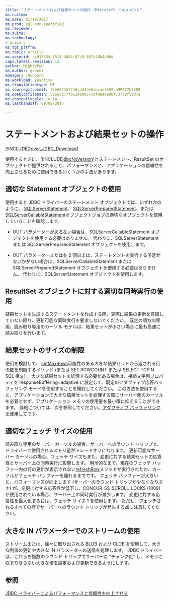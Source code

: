 ```yaml
---
title: "ステートメントおよび結果セットの操作 |Microsoft ドキュメント"
ms.custom: 
ms.date: 01/19/2017
ms.prod: sql-non-specified
ms.reviewer: 
ms.suite: 
ms.technology:
- drivers
ms.tgt_pltfrm: 
ms.topic: article
ms.assetid: cc917534-f5f8-4844-87c8-597c48b4e06d
caps.latest.revision: 13
author: MightyPen
ms.author: genemi
manager: jhubbard
ms.workload: Inactive
ms.translationtype: MT
ms.sourcegitcommit: f7e6274d77a9cdd4de6cbcaef559ca99f77b3608
ms.openlocfilehash: 525a3177f662898957cdfdee8e8bf737c8f59d7e
ms.contentlocale: ja-jp
ms.lasthandoff: 09/09/2017

---
```

# <a name="working-with-statements-and-result-sets"></a>ステートメントおよび結果セットの操作
[!INCLUDE[Driver_JDBC_Download](../../includes/driver_jdbc_download.md)]

  使用するときに、[!INCLUDE[jdbcNoVersion](../../includes/jdbcnoversion_md.md)]とステートメント、ResultSet のオブジェクトが提供されること、パフォーマンスと、アプリケーションの信頼性を向上させるために使用できるいくつかの手法があります。  
  
## <a name="use-the-appropriate-statement-object"></a>適切な Statement オブジェクトの使用  
 使用すると JDBC ドライバーのステートメント オブジェクトでは、いずれかのように、 [SQLServerStatement](../../connect/jdbc/reference/sqlserverstatement-class.md)、 [SQLServerPreparedStatement](../../connect/jdbc/reference/sqlserverpreparedstatement-class.md)、または[SQLServerCallableStatement](../../connect/jdbc/reference/sqlservercallablestatement-class.md)オブジェクトジョブの適切なオブジェクトを使用していることを確認します。  
  
-   OUT パラメーターがあるない場合は、SQLServerCallableStatement オブジェクトを使用する必要はありません。 代わりに、SQLServerStatement または SQLServerPreparedStatement オブジェクトを使用します。  
  
-   OUT パラメーターまたはを 2 回以上は、ステートメントを実行する予定がないかがない場合は、SQLServerCallableStatement または SQLServerPreparedStatement オブジェクトを使用する必要はありません。 代わりに、SQLServerStatement オブジェクトを使用します。  
  
## <a name="use-the-appropriate-concurrency-for-resultset-objects"></a>ResultSet オブジェクトに対する適切な同時実行の使用  
 結果セットを生成するステートメントを作成する際、実際に結果の更新を意図していない限り、更新可能な同時実行を要求しないでください。 既定の順方向専用、読み取り専用のカーソル モデルは、結果セットが小さい場合に最も高速に読み取りを行います。  
  
## <a name="limit-the-size-of-your-result-sets"></a>結果セットのサイズの制限  
 使用を検討して、 [setMaxRows](../../connect/jdbc/reference/setmaxrows-method-sqlserverstatement.md)可能性のある大きな結果セットから返される行の数を制限するメソッド (または SET ROWCOUNT または SELECT TOP N SQL 構文)。 大きな結果セットを処理する必要がある場合は、接続文字列プロパティを responseBuffering=adaptive に設定して、既定のアダプティブ応答バッファリング モードを使用することを検討してください。 この方法を使用すると、アプリケーションで大きな結果セットを処理する際にサーバー側のカーソルを必要とせず、アプリケーション メモリの使用量を最小限に抑えることができます。 詳細については、次を参照してください。[アダプティブ バッファリングを使用して](../../connect/jdbc/using-adaptive-buffering.md)です。  
  
## <a name="use-the-appropriate-fetch-size"></a>適切なフェッチ サイズの使用  
 読み取り専用のサーバー カーソルの場合、サーバーへのラウンド トリップと、ドライバーで使用されるメモリ量がトレードオフになります。 更新可能なサーバー カーソルの場合、フェッチ サイズもまた、変更に対する結果セットの応答性とサーバー上の同時実行に影響します。 明示的なまで、現在のフェッチ バッファー内の行の更新が表示されない[refreshRow](../../connect/jdbc/reference/refreshrow-method-sqlserverresultset.md)メソッドが実行されたか、カーソルがフェッチ バッファーを離れるまでです。 フェッチ バッファーが大きいと、パフォーマンスが向上します (サーバーのラウンド トリップが少なくなります) が、変更に対する応答性が低下し、CONCUR_SS_SCROLL_LOCKS (1009) が使用されている場合、サーバー上の同時実行が減少します。 変更に対する応答性を最大化するには、フェッチ サイズ 1 を使用します。 ただし、フェッチされるすべての行でサーバーへのラウンド トリップが発生する点に注意してください。  
  
## <a name="use-streams-for-large-in-parameters"></a>大きな IN パラメーターでのストリームの使用  
 ストリームまたは、徐々に取り出される BLOB および CLOB を使用して、大きな列値の更新や大きな IN パラメーターの送信を処理します。 JDBC ドライバーは、これらを複数のラウンド トリップでサーバーに "チャンク化" し、メモリに収まりきらない大きな値を設定および更新できるようにします。  
  
## <a name="see-also"></a>参照  
 [JDBC ドライバーによるパフォーマンスと信頼性を向上させる](../../connect/jdbc/improving-performance-and-reliability-with-the-jdbc-driver.md)  
  
  

